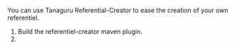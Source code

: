 You can use Tanaguru Referential-Creator to ease the creation of your own referentiel.

1. Build the referentiel-creator maven plugin.
1.